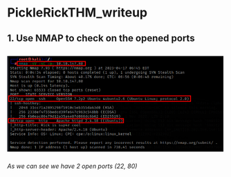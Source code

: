 # PickleRickTHM_writeup

<h2> 1. Use NMAP to check on the opened ports <h2>
<img src=https://github.com/pl4gu33/PickleRickTHM_writeup/blob/main/img/1.png width="500" title="1"></img>
  <h6> As we can see we have 2 open ports (22, 80) </h6>
 
